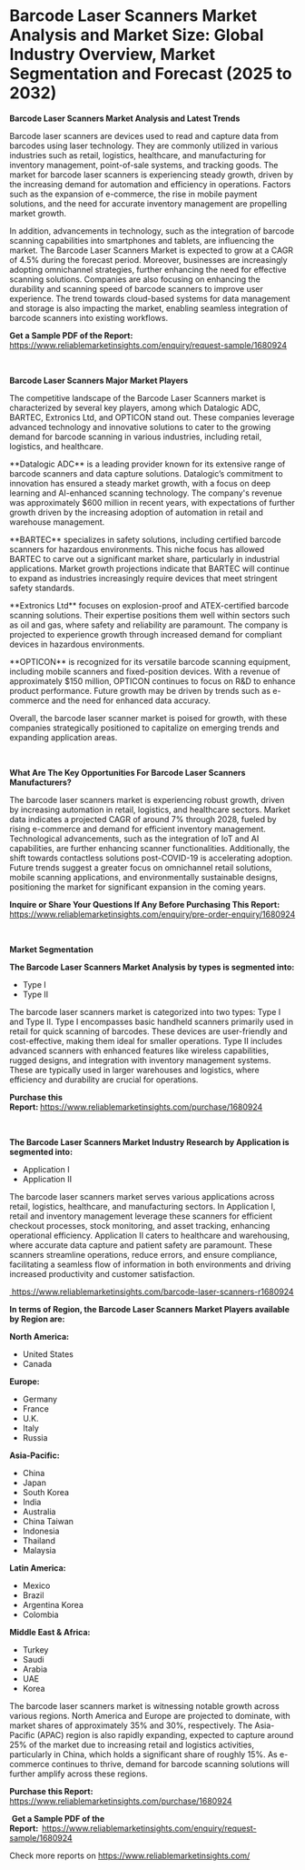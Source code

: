 <p><h1>Barcode Laser Scanners Market Analysis and Market Size: Global Industry Overview, Market Segmentation and Forecast (2025 to 2032)</h1></p><p><strong>Barcode Laser Scanners Market Analysis and Latest Trends</strong></p>
<p><p>Barcode laser scanners are devices used to read and capture data from barcodes using laser technology. They are commonly utilized in various industries such as retail, logistics, healthcare, and manufacturing for inventory management, point-of-sale systems, and tracking goods. The market for barcode laser scanners is experiencing steady growth, driven by the increasing demand for automation and efficiency in operations. Factors such as the expansion of e-commerce, the rise in mobile payment solutions, and the need for accurate inventory management are propelling market growth.</p><p>In addition, advancements in technology, such as the integration of barcode scanning capabilities into smartphones and tablets, are influencing the market. The Barcode Laser Scanners Market is expected to grow at a CAGR of 4.5% during the forecast period. Moreover, businesses are increasingly adopting omnichannel strategies, further enhancing the need for effective scanning solutions. Companies are also focusing on enhancing the durability and scanning speed of barcode scanners to improve user experience. The trend towards cloud-based systems for data management and storage is also impacting the market, enabling seamless integration of barcode scanners into existing workflows.</p></p>
<p><strong>Get a Sample PDF of the Report:&nbsp;</strong> <a href="https://www.reliablemarketinsights.com/enquiry/request-sample/1680924?utm_campaign=2133&utm_medium=2&utm_source=Github&utm_content=ia&utm_term=24032025&utm_id=barcode-laser-scanners">https://www.reliablemarketinsights.com/enquiry/request-sample/1680924</a></p>
<p>&nbsp;</p>
<p><strong>Barcode Laser Scanners Major Market Players</strong></p>
<p><p>The competitive landscape of the Barcode Laser Scanners market is characterized by several key players, among which Datalogic ADC, BARTEC, Extronics Ltd, and OPTICON stand out. These companies leverage advanced technology and innovative solutions to cater to the growing demand for barcode scanning in various industries, including retail, logistics, and healthcare.</p><p>**Datalogic ADC** is a leading provider known for its extensive range of barcode scanners and data capture solutions. Datalogic’s commitment to innovation has ensured a steady market growth, with a focus on deep learning and AI-enhanced scanning technology. The company's revenue was approximately $600 million in recent years, with expectations of further growth driven by the increasing adoption of automation in retail and warehouse management.</p><p>**BARTEC** specializes in safety solutions, including certified barcode scanners for hazardous environments. This niche focus has allowed BARTEC to carve out a significant market share, particularly in industrial applications. Market growth projections indicate that BARTEC will continue to expand as industries increasingly require devices that meet stringent safety standards.</p><p>**Extronics Ltd** focuses on explosion-proof and ATEX-certified barcode scanning solutions. Their expertise positions them well within sectors such as oil and gas, where safety and reliability are paramount. The company is projected to experience growth through increased demand for compliant devices in hazardous environments.</p><p>**OPTICON** is recognized for its versatile barcode scanning equipment, including mobile scanners and fixed-position devices. With a revenue of approximately $150 million, OPTICON continues to focus on R&D to enhance product performance. Future growth may be driven by trends such as e-commerce and the need for enhanced data accuracy.</p><p>Overall, the barcode laser scanner market is poised for growth, with these companies strategically positioned to capitalize on emerging trends and expanding application areas.</p></p>
<p>&nbsp;</p>
<p><strong>What Are The Key Opportunities For Barcode Laser Scanners Manufacturers?</strong></p>
<p><p>The barcode laser scanners market is experiencing robust growth, driven by increasing automation in retail, logistics, and healthcare sectors. Market data indicates a projected CAGR of around 7% through 2028, fueled by rising e-commerce and demand for efficient inventory management. Technological advancements, such as the integration of IoT and AI capabilities, are further enhancing scanner functionalities. Additionally, the shift towards contactless solutions post-COVID-19 is accelerating adoption. Future trends suggest a greater focus on omnichannel retail solutions, mobile scanning applications, and environmentally sustainable designs, positioning the market for significant expansion in the coming years.</p></p>
<p><strong>Inquire or Share Your Questions If Any Before Purchasing This Report:</strong> <a href="https://www.reliablemarketinsights.com/enquiry/pre-order-enquiry/1680924?utm_campaign=2133&utm_medium=2&utm_source=Github&utm_content=ia&utm_term=24032025&utm_id=barcode-laser-scanners">https://www.reliablemarketinsights.com/enquiry/pre-order-enquiry/1680924</a></p>
<p>&nbsp;</p>
<p><strong>Market Segmentation</strong></p>
<p><strong>The Barcode Laser Scanners Market Analysis by types is segmented into:</strong></p>
<p><ul><li>Type I</li><li>Type II</li></ul></p>
<p><p>The barcode laser scanners market is categorized into two types: Type I and Type II. Type I encompasses basic handheld scanners primarily used in retail for quick scanning of barcodes. These devices are user-friendly and cost-effective, making them ideal for smaller operations. Type II includes advanced scanners with enhanced features like wireless capabilities, rugged designs, and integration with inventory management systems. These are typically used in larger warehouses and logistics, where efficiency and durability are crucial for operations.</p></p>
<p><strong>Purchase this Report:&nbsp;</strong><a href="https://www.reliablemarketinsights.com/purchase/1680924?utm_campaign=2133&utm_medium=2&utm_source=Github&utm_content=ia&utm_term=24032025&utm_id=barcode-laser-scanners">https://www.reliablemarketinsights.com/purchase/1680924</a></p>
<p>&nbsp;</p>
<p><strong>The Barcode Laser Scanners Market Industry Research by Application is segmented into:</strong></p>
<p><ul><li>Application I</li><li>Application II</li></ul></p>
<p><p>The barcode laser scanners market serves various applications across retail, logistics, healthcare, and manufacturing sectors. In Application I, retail and inventory management leverage these scanners for efficient checkout processes, stock monitoring, and asset tracking, enhancing operational efficiency. Application II caters to healthcare and warehousing, where accurate data capture and patient safety are paramount. These scanners streamline operations, reduce errors, and ensure compliance, facilitating a seamless flow of information in both environments and driving increased productivity and customer satisfaction.</p></p>
<p><a href="https://www.reliablemarketinsights.com/barcode-laser-scanners-r1680924?utm_campaign=2133&utm_medium=2&utm_source=Github&utm_content=ia&utm_term=24032025&utm_id=barcode-laser-scanners">&nbsp;https://www.reliablemarketinsights.com/barcode-laser-scanners-r1680924</a></p>
<p><strong>In terms of Region, the Barcode Laser Scanners Market Players available by Region are:</strong></p>
<p>
    <p> <strong> North America: </strong>
        <ul>
            <li>United States</li>
            <li>Canada</li>
        </ul>
        </p> 
    <p> <strong> Europe: </strong>
        <ul>
            <li>Germany</li>
            <li>France</li>
            <li>U.K.</li>
            <li>Italy</li>
            <li>Russia</li>
        </ul>
        </p> 
    <p> <strong> Asia-Pacific: </strong>
        <ul>
            <li>China</li>
            <li>Japan</li>
            <li>South Korea</li>
            <li>India</li>
            <li>Australia</li>
            <li>China Taiwan</li>
            <li>Indonesia</li>
            <li>Thailand</li>
            <li>Malaysia</li>
        </ul>
        </p> 
    <p> <strong> Latin America: </strong>
        <ul>
            <li>Mexico</li>
            <li>Brazil</li>
            <li>Argentina Korea</li>
            <li>Colombia</li>
        </ul>
        </p> 
    <p> <strong> Middle East & Africa: </strong>
        <ul>
            <li>Turkey</li>
            <li>Saudi</li>
            <li>Arabia</li>
            <li>UAE</li>
            <li>Korea</li>
        </ul>
    </p>
    </p>
<p><p>The barcode laser scanners market is witnessing notable growth across various regions. North America and Europe are projected to dominate, with market shares of approximately 35% and 30%, respectively. The Asia-Pacific (APAC) region is also rapidly expanding, expected to capture around 25% of the market due to increasing retail and logistics activities, particularly in China, which holds a significant share of roughly 15%. As e-commerce continues to thrive, demand for barcode scanning solutions will further amplify across these regions.</p></p>
<p><strong>Purchase this Report: </strong><a href="https://www.reliablemarketinsights.com/purchase/1680924?utm_campaign=2133&utm_medium=2&utm_source=Github&utm_content=ia&utm_term=24032025&utm_id=barcode-laser-scanners">https://www.reliablemarketinsights.com/purchase/1680924</a></p>
<p>&nbsp;<strong>Get a Sample PDF of the Report:&nbsp;&nbsp;</strong><a href="https://www.reliablemarketinsights.com/enquiry/request-sample/1680924?utm_campaign=2133&utm_medium=2&utm_source=Github&utm_content=ia&utm_term=24032025&utm_id=barcode-laser-scanners">https://www.reliablemarketinsights.com/enquiry/request-sample/1680924</a></p>
<p><strong></strong></p>
<p>Check more reports on <a href="https://www.reliablemarketinsights.com/?utm_campaign=2133&utm_medium=2&utm_source=Github&utm_content=ia&utm_term=24032025&utm_id=barcode-laser-scanners">https://www.reliablemarketinsights.com/</a></p>